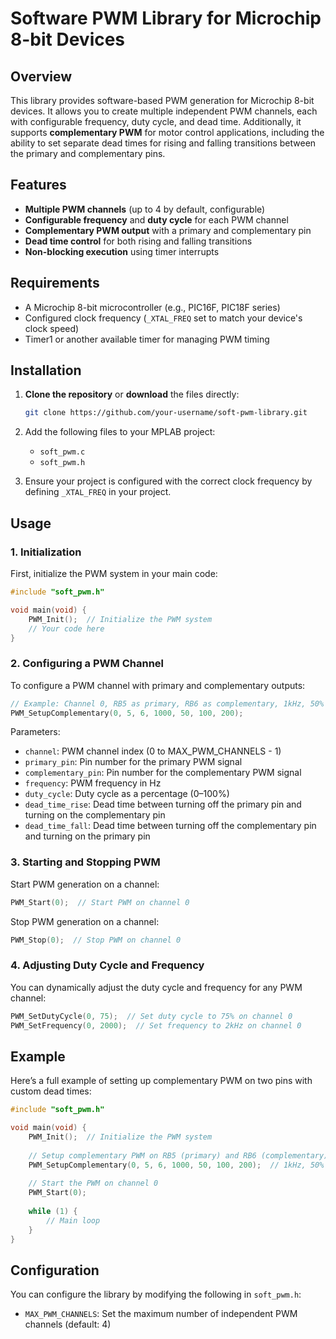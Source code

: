 
# Software PWM Library for Microchip 8-bit Devices

## Overview

This library provides software-based PWM generation for Microchip 8-bit devices. It allows you to create multiple independent PWM channels, each with configurable frequency, duty cycle, and dead time. Additionally, it supports **complementary PWM** for motor control applications, including the ability to set separate dead times for rising and falling transitions between the primary and complementary pins.

## Features

- **Multiple PWM channels** (up to 4 by default, configurable)
- **Configurable frequency** and **duty cycle** for each PWM channel
- **Complementary PWM output** with a primary and complementary pin
- **Dead time control** for both rising and falling transitions
- **Non-blocking execution** using timer interrupts

## Requirements

- A Microchip 8-bit microcontroller (e.g., PIC16F, PIC18F series)
- Configured clock frequency (`_XTAL_FREQ` set to match your device's clock speed)
- Timer1 or another available timer for managing PWM timing

## Installation

1. **Clone the repository** or **download** the files directly:

   ```bash
   git clone https://github.com/your-username/soft-pwm-library.git
   ```

2. Add the following files to your MPLAB project:
   - `soft_pwm.c`
   - `soft_pwm.h`

3. Ensure your project is configured with the correct clock frequency by defining `_XTAL_FREQ` in your project.

## Usage

### 1. Initialization

First, initialize the PWM system in your main code:

```c
#include "soft_pwm.h"

void main(void) {
    PWM_Init();  // Initialize the PWM system
    // Your code here
}
```

### 2. Configuring a PWM Channel

To configure a PWM channel with primary and complementary outputs:

```c
// Example: Channel 0, RB5 as primary, RB6 as complementary, 1kHz, 50% duty, 100 cycle rise dead-time, 200 cycle fall dead-time
PWM_SetupComplementary(0, 5, 6, 1000, 50, 100, 200);
```

Parameters:
- `channel`: PWM channel index (0 to MAX_PWM_CHANNELS - 1)
- `primary_pin`: Pin number for the primary PWM signal
- `complementary_pin`: Pin number for the complementary PWM signal
- `frequency`: PWM frequency in Hz
- `duty_cycle`: Duty cycle as a percentage (0–100%)
- `dead_time_rise`: Dead time between turning off the primary pin and turning on the complementary pin
- `dead_time_fall`: Dead time between turning off the complementary pin and turning on the primary pin

### 3. Starting and Stopping PWM

Start PWM generation on a channel:

```c
PWM_Start(0);  // Start PWM on channel 0
```

Stop PWM generation on a channel:

```c
PWM_Stop(0);  // Stop PWM on channel 0
```

### 4. Adjusting Duty Cycle and Frequency

You can dynamically adjust the duty cycle and frequency for any PWM channel:

```c
PWM_SetDutyCycle(0, 75);  // Set duty cycle to 75% on channel 0
PWM_SetFrequency(0, 2000);  // Set frequency to 2kHz on channel 0
```

## Example

Here’s a full example of setting up complementary PWM on two pins with custom dead times:

```c
#include "soft_pwm.h"

void main(void) {
    PWM_Init();  // Initialize the PWM system
    
    // Setup complementary PWM on RB5 (primary) and RB6 (complementary)
    PWM_SetupComplementary(0, 5, 6, 1000, 50, 100, 200);  // 1kHz, 50% duty, 100 rise dead-time, 200 fall dead-time
    
    // Start the PWM on channel 0
    PWM_Start(0);
    
    while (1) {
        // Main loop
    }
}
```

## Configuration

You can configure the library by modifying the following in `soft_pwm.h`:

- `MAX_PWM_CHANNELS`: Set the maximum number of independent PWM channels (default: 4)
